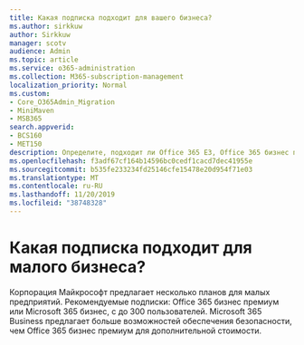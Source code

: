```yaml
---
title: Какая подписка подходит для вашего бизнеса?
ms.author: sirkkuw
author: Sirkkuw
manager: scotv
audience: Admin
ms.topic: article
ms.service: o365-administration
ms.collection: M365-subscription-management
localization_priority: Normal
ms.custom:
- Core_O365Admin_Migration
- MiniMaven
- MSB365
search.appverid:
- BCS160
- MET150
description: Определите, подходит ли Office 365 E3, Office 365 бизнес премиум или Microsoft 365 бизнес для бизнеса.
ms.openlocfilehash: f3adf67cf164b14596bc0cedf1cacd7dec41955e
ms.sourcegitcommit: b535fe233234fd25146cfe15478e20d954f71e03
ms.translationtype: MT
ms.contentlocale: ru-RU
ms.lasthandoff: 11/20/2019
ms.locfileid: "38748328"
---
```

# <a name="what-subscription-is-right-for-your-small-business"></a>Какая подписка подходит для малого бизнеса?

Корпорация Майкрософт предлагает несколько планов для малых предприятий. Рекомендуемые подписки: Office 365 бизнес премиум или Microsoft 365 бизнес, с до 300 пользователей. Microsoft 365 Business предлагает больше возможностей обеспечения безопасности, чем Office 365 бизнес премиум для дополнительной стоимости.
